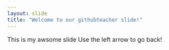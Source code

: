 ```yaml
---
layout: slide
title: "Welcome to our githubteacher slide!"
---
```

This is my awsome slide
Use the left arrow to go back!
